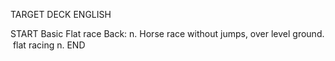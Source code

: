TARGET DECK
ENGLISH

START
Basic
Flat race
Back: n. Horse race without jumps, over level ground.  flat racing n.
END

